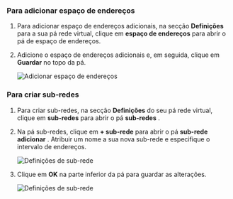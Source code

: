 ### <a name="to-add-address-space"></a>Para adicionar espaço de endereços

1. Para adicionar espaço de endereços adicionais, na secção **Definições** para a sua pá rede virtual, clique em **espaço de endereços** para abrir o pá de espaço de endereços.

2. Adicione o espaço de endereços adicionais e, em seguida, clique em **Guardar** no topo da pá.

    ![Adicionar espaço de endereços](./media/vpn-gateway-additional-address-space-include/address_space.png)

### <a name="to-create-subnets"></a>Para criar sub-redes 

1. Para criar sub-redes, na secção **Definições** do seu pá rede virtual, clique em **sub-redes** para abrir o pá **sub-redes** . 

2. Na pá sub-redes, clique em **+ sub-rede** para abrir o pá **sub-rede adicionar** . Atribuir um nome a sua nova sub-rede e especifique o intervalo de endereços.

    ![Definições de sub-rede](./media/vpn-gateway-additional-address-space-include/add_subnet.png)     
3. Clique em **OK** na parte inferior da pá para guardar as alterações.

    ![Definições de sub-rede](./media/vpn-gateway-additional-address-space-include/ok.png)
